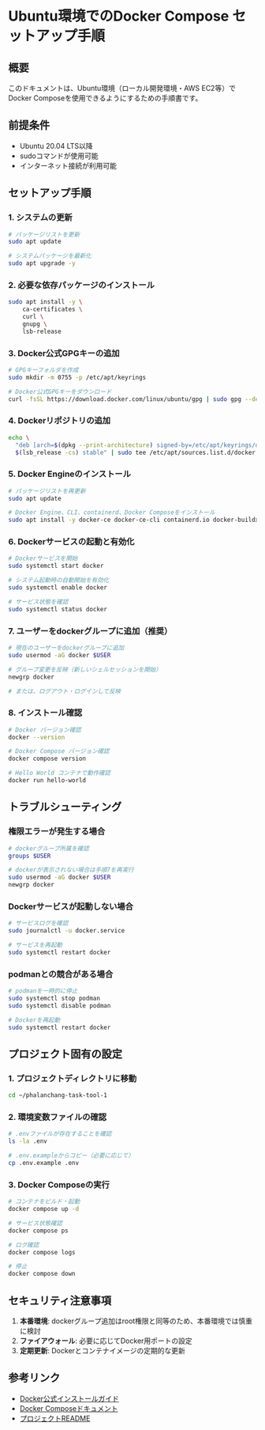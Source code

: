 # Ubuntu環境でのDocker Compose セットアップ手順

## 概要
このドキュメントは、Ubuntu環境（ローカル開発環境・AWS EC2等）でDocker Composeを使用できるようにするための手順書です。

## 前提条件
- Ubuntu 20.04 LTS以降
- sudoコマンドが使用可能
- インターネット接続が利用可能

## セットアップ手順

### 1. システムの更新
```bash
# パッケージリストを更新
sudo apt update

# システムパッケージを最新化
sudo apt upgrade -y
```

### 2. 必要な依存パッケージのインストール
```bash
sudo apt install -y \
    ca-certificates \
    curl \
    gnupg \
    lsb-release
```

### 3. Docker公式GPGキーの追加
```bash
# GPGキーフォルダを作成
sudo mkdir -m 0755 -p /etc/apt/keyrings

# Docker公式GPGキーをダウンロード
curl -fsSL https://download.docker.com/linux/ubuntu/gpg | sudo gpg --dearmor -o /etc/apt/keyrings/docker.gpg
```

### 4. Dockerリポジトリの追加
```bash
echo \
  "deb [arch=$(dpkg --print-architecture) signed-by=/etc/apt/keyrings/docker.gpg] https://download.docker.com/linux/ubuntu \
  $(lsb_release -cs) stable" | sudo tee /etc/apt/sources.list.d/docker.list > /dev/null
```

### 5. Docker Engineのインストール
```bash
# パッケージリストを再更新
sudo apt update

# Docker Engine、CLI、containerd、Docker Composeをインストール
sudo apt install -y docker-ce docker-ce-cli containerd.io docker-buildx-plugin docker-compose-plugin
```

### 6. Dockerサービスの起動と有効化
```bash
# Dockerサービスを開始
sudo systemctl start docker

# システム起動時の自動開始を有効化
sudo systemctl enable docker

# サービス状態を確認
sudo systemctl status docker
```

### 7. ユーザーをdockerグループに追加（推奨）
```bash
# 現在のユーザーをdockerグループに追加
sudo usermod -aG docker $USER

# グループ変更を反映（新しいシェルセッションを開始）
newgrp docker

# または、ログアウト・ログインして反映
```

### 8. インストール確認
```bash
# Docker バージョン確認
docker --version

# Docker Compose バージョン確認
docker compose version

# Hello World コンテナで動作確認
docker run hello-world
```

## トラブルシューティング

### 権限エラーが発生する場合
```bash
# dockerグループ所属を確認
groups $USER

# dockerが表示されない場合は手順7を再実行
sudo usermod -aG docker $USER
newgrp docker
```

### Dockerサービスが起動しない場合
```bash
# サービスログを確認
sudo journalctl -u docker.service

# サービスを再起動
sudo systemctl restart docker
```

### podmanとの競合がある場合
```bash
# podmanを一時的に停止
sudo systemctl stop podman
sudo systemctl disable podman

# Dockerを再起動
sudo systemctl restart docker
```

## プロジェクト固有の設定

### 1. プロジェクトディレクトリに移動
```bash
cd ~/phalanchang-task-tool-1
```

### 2. 環境変数ファイルの確認
```bash
# .envファイルが存在することを確認
ls -la .env

# .env.exampleからコピー（必要に応じて）
cp .env.example .env
```

### 3. Docker Composeの実行
```bash
# コンテナをビルド・起動
docker compose up -d

# サービス状態確認
docker compose ps

# ログ確認
docker compose logs

# 停止
docker compose down
```

## セキュリティ注意事項

1. **本番環境**: dockerグループ追加はroot権限と同等のため、本番環境では慎重に検討
2. **ファイアウォール**: 必要に応じてDocker用ポートの設定
3. **定期更新**: Dockerとコンテナイメージの定期的な更新

## 参考リンク
- [Docker公式インストールガイド](https://docs.docker.com/engine/install/ubuntu/)
- [Docker Composeドキュメント](https://docs.docker.com/compose/)
- [プロジェクトREADME](../../README.md)